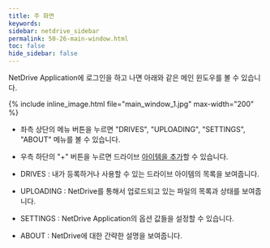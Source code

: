 ```yaml
---
title: 주 화면
keywords:
sidebar: netdrive_sidebar
permalink: 50-26-main-window.html
toc: false
hide_sidebar: false
---
```


NetDrive Application에 로그인을 하고 나면 아래와 같은 메인 윈도우를 볼 수 있습니다.

{% include inline_image.html file="main_window_1.jpg" max-width="200" %}

- 좌측 상단의 메뉴 버튼을 누르면 "DRIVES", "UPLOADING", "SETTINGS", "ABOUT" 메뉴를 볼 수 있습니다.

- 우측 하단의 "+" 버튼을 누르면 드라이브 [아이템을 추가](../add-configure-drive)할 수 있습니다.

- DRIVES : 내가 등록하거나 사용할 수 있는 드라이브 아이템의 목록을 보여줍니다.

- UPLOADING : NetDrive를 통해서 업로드되고 있는 파일의 목록과 상태를 보여줍니다.

- SETTINGS : NetDrive Application의 옵션 값들을 설정할 수 있습니다.

- ABOUT : NetDrive에 대한 간략한 설명을 보여줍니다.
